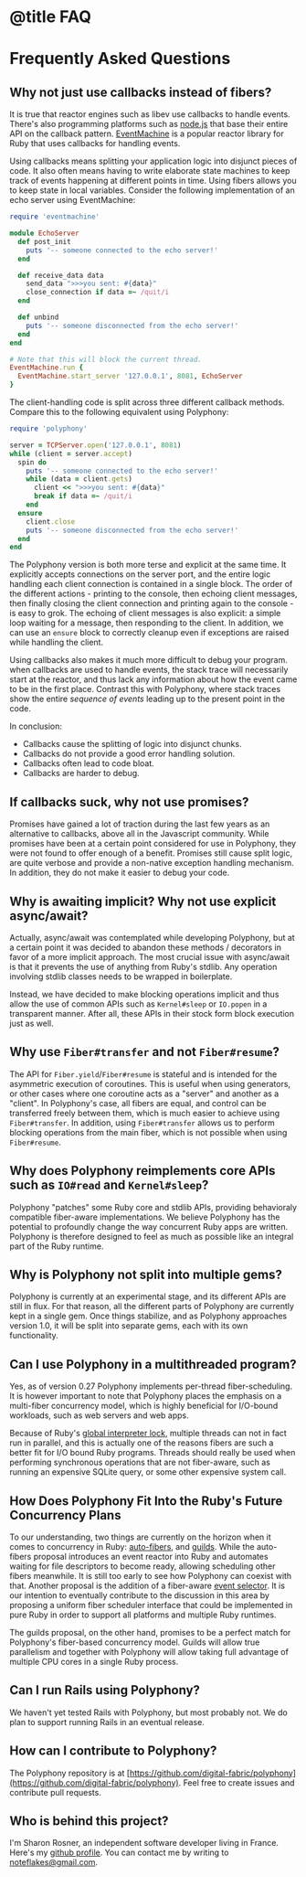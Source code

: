 # @title FAQ

# Frequently Asked Questions

## Why not just use callbacks instead of fibers?

It is true that reactor engines such as libev use callbacks to handle events.
There's also programming platforms such as [node.js](https://nodejs.org/) that
base their entire API on the callback pattern.
[EventMachine](https://www.rubydoc.info/gems/eventmachine/1.2.7) is a popular
reactor library for Ruby that uses callbacks for handling events.

Using callbacks means splitting your application logic into disjunct pieces of
code. It also often means having to write elaborate state machines to keep track
of events happening at different points in time. Using fibers allows you to keep
state in local variables. Consider the following implementation of an echo
server using EventMachine:

```ruby
require 'eventmachine'

module EchoServer
  def post_init
    puts '-- someone connected to the echo server!'
  end

  def receive_data data
    send_data ">>>you sent: #{data}"
    close_connection if data =~ /quit/i
  end

  def unbind
    puts '-- someone disconnected from the echo server!'
  end
end

# Note that this will block the current thread.
EventMachine.run {
  EventMachine.start_server '127.0.0.1', 8081, EchoServer
}
```

The client-handling code is split across three different callback methods.
Compare this to the following equivalent using Polyphony:

```ruby
require 'polyphony'

server = TCPServer.open('127.0.0.1', 8081)
while (client = server.accept)
  spin do
    puts '-- someone connected to the echo server!'
    while (data = client.gets)
      client << ">>>you sent: #{data}"
      break if data =~ /quit/i
    end
  ensure
    client.close
    puts '-- someone disconnected from the echo server!'
  end
end
```

The Polyphony version is both more terse and explicit at the same time. It
explicitly accepts connections on the server port, and the entire logic handling
each client connection is contained in a single block. The order of the
different actions - printing to the console, then echoing client messages, then
finally closing the client connection and printing again to the console - is
easy to grok. The echoing of client messages is also explicit: a simple loop
waiting for a message, then responding to the client. In addition, we can use an
`ensure` block to correctly cleanup even if exceptions are raised while handling
the client.

Using callbacks also makes it much more difficult to debug your program. when
callbacks are used to handle events, the stack trace will necessarily start at
the reactor, and thus lack any information about how the event came to be in the
first place. Contrast this with Polyphony, where stack traces show the entire
_sequence of events_ leading up to the present point in the code.

In conclusion:

* Callbacks cause the splitting of logic into disjunct chunks.
* Callbacks do not provide a good error handling solution.
* Callbacks often lead to code bloat.
* Callbacks are harder to debug.

## If callbacks suck, why not use promises?

Promises have gained a lot of traction during the last few years as an
alternative to callbacks, above all in the Javascript community. While promises
have been at a certain point considered for use in Polyphony, they were not
found to offer enough of a benefit. Promises still cause split logic, are quite
verbose and provide a non-native exception handling mechanism. In addition, they
do not make it easier to debug your code.

## Why is awaiting implicit? Why not use explicit async/await?

Actually, async/await was contemplated while developing Polyphony, but at a
certain point it was decided to abandon these methods / decorators in favor of a
more implicit approach. The most crucial issue with async/await is that it
prevents the use of anything from Ruby's stdlib. Any operation involving stdlib
classes needs to be wrapped in boilerplate.

Instead, we have decided to make blocking operations implicit and thus allow the
use of common APIs such as `Kernel#sleep` or `IO.popen` in a transparent manner.
After all, these APIs in their stock form block execution just as well.

## Why use `Fiber#transfer` and not `Fiber#resume`?

The API for `Fiber.yield`/`Fiber#resume` is stateful and is intended for the
asymmetric execution of coroutines. This is useful when using generators, or
other cases where one coroutine acts as a "server" and another as a "client". In
Polyphony's case, all fibers are equal, and control can be transferred freely
between them, which is much easier to achieve using `Fiber#transfer`. In
addition, using `Fiber#transfer` allows us to perform blocking operations from
the main fiber, which is not possible when using `Fiber#resume`.

## Why does Polyphony reimplements core APIs such as `IO#read` and `Kernel#sleep`?

Polyphony "patches" some Ruby core and stdlib APIs, providing behavioraly
compatible fiber-aware implementations. We believe Polyphony has the potential
to profoundly change the way concurrent Ruby apps are written. Polyphony is
therefore designed to feel as much as possible like an integral part of the Ruby
runtime.

## Why is Polyphony not split into multiple gems?

Polyphony is currently at an experimental stage, and its different APIs are
still in flux. For that reason, all the different parts of Polyphony are
currently kept in a single gem. Once things stabilize, and as Polyphony
approaches version 1.0, it will be split into separate gems, each with its own
functionality.

## Can I use Polyphony in a multithreaded program?

Yes, as of version 0.27 Polyphony implements per-thread fiber-scheduling. It is
however important to note that Polyphony places the emphasis on a multi-fiber
concurrency model, which is highly beneficial for I/O-bound workloads, such as
web servers and web apps.

Because of Ruby's [global interpreter
lock](https://en.wikipedia.org/wiki/Global_interpreter_lock), multiple threads
can not in fact run in parallel, and this is actually one of the reasons fibers
are such a better fit for I/O bound Ruby programs. Threads should really be used
when performing synchronous operations that are not fiber-aware, such as running
an expensive SQLite query, or some other expensive system call.

## How Does Polyphony Fit Into the Ruby's Future Concurrency Plans

To our understanding, two things are currently on the horizon when it comes to
concurrency in Ruby: [auto-fibers](https://bugs.ruby-lang.org/issues/13618), and
[guilds](https://olivierlacan.com/posts/concurrency-in-ruby-3-with-guilds/).
While the auto-fibers proposal introduces an event reactor into Ruby and
automates waiting for file descriptors to become ready, allowing scheduling
other fibers meanwhile. It is still too early to see how Polyphony can coexist
with that. Another proposal is the addition of a fiber-aware [event
selector](https://bugs.ruby-lang.org/issues/14736). It is our intention to
eventually contribute to the discussion in this area by proposing a uniform
fiber scheduler interface that could be implemented in pure Ruby in order to
support all platforms and multiple Ruby runtimes.

The guilds proposal, on the other hand, promises to be a perfect match for
Polyphony's fiber-based concurrency model. Guilds will allow true parallelism
and together with Polyphony will allow taking full advantage of multiple CPU
cores in a single Ruby process.

## Can I run Rails using Polyphony?

We haven't yet tested Rails with Polyphony, but most probably not. We do plan to
support running Rails in an eventual release.

## How can I contribute to Polyphony?

The Polyphony repository is at
[https://github.com/digital-fabric/polyphony](https://github.com/digital-fabric/polyphony).
Feel free to create issues and contribute pull requests.

## Who is behind this project?

I'm Sharon Rosner, an independent software developer living in France. Here's my
[github profile](https://github.com/ciconia). You can contact me by writing to
[noteflakes@gmail.com](mailto:ciconia@gmail.com).